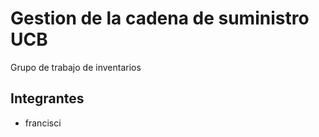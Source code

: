# Gestion de la cadena de suministro UCB

Grupo de trabajo de inventarios

## Integrantes 

- francisci  
